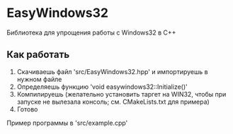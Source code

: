 # EasyWindows32
Библиотека для упрощения работы с Windows32 в C++

## Как работать
1. Скачиваешь файл 'src/EasyWindows32.hpp' и импортируешь в нужном файле
2. Определяешь функцию 'void easywindows32::Initialize()'
3. Компилируешь (желательно установить таргет на WIN32, чтобы при запуске не вылезала консоль; см. CMakeLists.txt для примера)
4. Готово

Пример программы в 'src/example.cpp'
